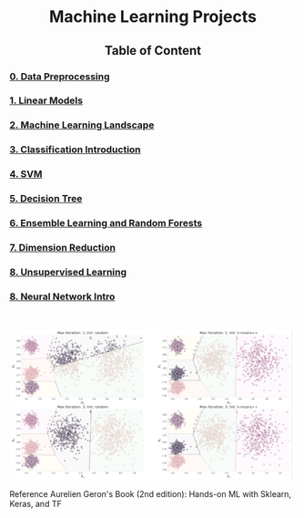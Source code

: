 <div align="center"><h1> Machine Learning Projects</h1></div>

<div align="center"><h2>Table of Content</h2></div>
<h3> <a href="/Data_Preprocessing.ipynb"> 0. Data Preprocessing </a> </h3>
<h3> <a href="/Linear_Models.ipynb"> 1. Linear Models </a> </h3>
<h3> <a href="/The_Machine_Learning_Landscape.ipynb"> 2. Machine Learning Landscape </a>  </h3>
<h3> <a href="/Classification_Intro.ipynb"> 3. Classification Introduction </a> </h3>
<h3> <a href="/SVM.ipynb"> 4. SVM </a>  </h3>
<h3> <a href="/DecisionTree.ipynb"> 5. Decision Tree </a>  </h3>
<h3> <a href="/EnsembleLearning_and_RandomForests.ipynb"> 6. Ensemble Learning and Random Forests </a> </h3>
<h3> <a href="/Dimension_Reduction.ipynb"> 7. Dimension Reduction </a>  </h3>
<h3> <a href="/Unsupervised_Learning.ipynb"> 8. Unsupervised Learning </a> </h3> 
<h3> <a href="/Neural_network_intro.ipynb"> 8. Neural Network Intro </a> </h3> 

<br/>

![Machine Learning](/clustering.PNG)

Reference
Aurelien Geron's Book (2nd edition): Hands-on ML with Sklearn, Keras, and TF

